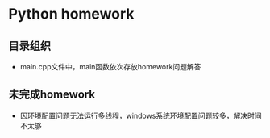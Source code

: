 # Python homework

## 目录组织 
- main.cpp文件中，main函数依次存放homework问题解答

## 未完成homework
- 因环境配置问题无法运行多线程，windows系统环境配置问题较多，解决时间不太够